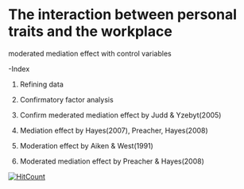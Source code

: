 # The interaction between personal traits and the workplace

moderated mediation effect with control variables

-Index

1. Refining data

2. Confirmatory factor analysis

3. Confirm mederated mediation effect by Judd & Yzebyt(2005)

4. Mediation effect by Hayes(2007), Preacher, Hayes(2008)

5. Moderation effect by Aiken & West(1991)

6. Moderated mediation effect by Preacher & Hayes(2008)


[![HitCount](http://hits.dwyl.com/Toribam/Rscript-mod_med.svg)](http://hits.dwyl.com/Toribam/Rscript-mod_med)
